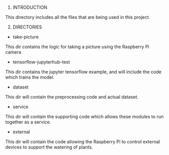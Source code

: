 
1. INTRODUCTION

This directory includes all the files that are being used in this project. 

2. DIRECTORIES

- take-picture

This dir contains the logic for taking a picture using the Raspberry Pi camera

- tensorflow-jupyterhub-test

This dir contains the jupyter tensorflow example, and will include the code which trains the model.

- dataset

This dir will contain the preprocessing code and actual dataset.

- service

This dir will contain the supporting code which allows these modules to run together as a service.

- external

This dir will contain the code allowing the Raspberry Pi to control external devices to support the watering of plants.

